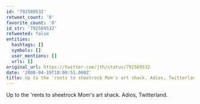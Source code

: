 ```yaml
---
id: '792589532'
retweet_count: '0'
favorite_count: '0'
id_str: '792589532'
retweeted: false
entities:
  hashtags: []
  symbols: []
  user_mentions: []
  urls: []
original_url: https://twitter.com/jth/status/792589532
date: '2008-04-19T18:00:51.000Z'
title: Up to the 'rents to sheetrock Mom's art shack. Adios, Twitterland.
---
```


Up to the 'rents to sheetrock Mom's art shack. Adios, Twitterland.